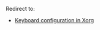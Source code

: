 Redirect to:

*   [Keyboard configuration in Xorg](/index.php/Keyboard_configuration_in_Xorg "Keyboard configuration in Xorg")